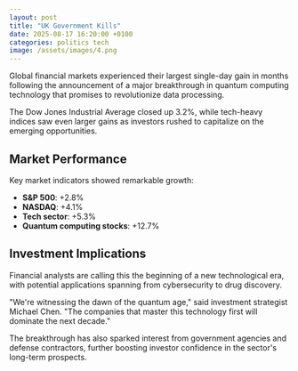 ```yaml
---
layout: post
title: "UK Government Kills"
date: 2025-08-17 16:20:00 +0100
categories: politics tech
image: /assets/images/4.png
---
```


Global financial markets experienced their largest single-day gain in months following the announcement of a major breakthrough in quantum computing technology that promises to revolutionize data processing.

The Dow Jones Industrial Average closed up 3.2%, while tech-heavy indices saw even larger gains as investors rushed to capitalize on the emerging opportunities.

## Market Performance

Key market indicators showed remarkable growth:

- **S&P 500**: +2.8%
- **NASDAQ**: +4.1%
- **Tech sector**: +5.3%
- **Quantum computing stocks**: +12.7%

## Investment Implications

Financial analysts are calling this the beginning of a new technological era, with potential applications spanning from cybersecurity to drug discovery.

"We're witnessing the dawn of the quantum age," said investment strategist Michael Chen. "The companies that master this technology first will dominate the next decade."

The breakthrough has also sparked interest from government agencies and defense contractors, further boosting investor confidence in the sector's long-term prospects.
